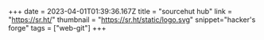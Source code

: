 +++
date = 2023-04-01T01:39:36.167Z
title = "sourcehut hub"
link = "https://sr.ht/"
thumbnail = "https://sr.ht/static/logo.svg"
snippet="hacker's forge"
tags = ["web-git"]
+++
